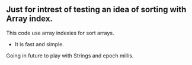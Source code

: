 ## Just for intrest of testing an idea of sorting with Array index. 
This code use array indexies for sort arrays. 
- It is fast and simple.

Going in future to play with Strings and epoch millis. 
